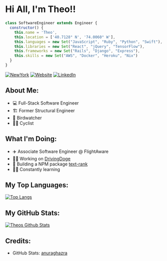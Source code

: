 <h1 style='margin-bottom:20px'> Hi All, I'm Theo!! </h1>

```js
class SoftwareEngineer extends Engineer {
  constructor() {
    this.name = 'Theo',
    this.location = ['40.7128° N', '74.0060° W'],
    this.languages = new Set("JavaScript", "Ruby", "Python", "Swift"),
    this.libraries = new Set("React", "jQuery", "TensorFlow"),
    this.frameworks = new Set("Rails", "Django", "Express"),
    this.skills = new Set("AWS", "Docker", "Heroku", "Nix")
  }
}
```


  [![NewYork](https://img.shields.io/badge/theo%20%40-New%20York-red?style=for-the-badge)][NewYorkURL]
  [![Website](https://img.shields.io/badge/theo%20%40-mantz.nyc-blue?style=for-the-badge)](https://mantz.nyc/)
  [![LinkedIn](https://img.shields.io/badge/theo%20%40-linkedin-green?style=for-the-badge)](https://www.linkedin.com/in/theo-mantz/)

## About Me:
* 💻 Full-Stack Software Engineer
* 🏗 Former Structural Engineer
* 🦅 Birdwatcher
* 🚵‍♂️ Cyclist
  
## What I'm Doing:
* ✈️ Associate Software Engineer @ FlightAware
* 👨‍💻 Working on [DrivingDoge](https://github.com/theomantz/DrivingDoge)
* 🔨 Building a NPM package [text-rank](https://github.com/theomantz/text-rank)
* 👨‍🎓 Constantly learning

## My Top Languages:
[![Top Langs](https://github-readme-stats.vercel.app/api/top-langs/?username=theomantz&langs_count=8&layout=compact&hide=html,css,scss,coffeescript)](https://github.com/theomantz)

## My GitHub Stats:
[![Theos Github Stats](https://github-readme-stats.vercel.app/api?username=theomantz)](https://github.com/theomantz)

## Credits:
* GitHub Stats: [anuraghazra](https://github.com/anuraghazra/github-readme-stats)

<!-- Badge URLs -->
[NewYorkURL]: https://www.google.com/maps/place/New+York,+NY/@40.7076183,-74.0611341,12.03z/data=!4m5!3m4!1s0x89c24fa5d33f083b:0xc80b8f06e177fe62!8m2!3d40.7127753!4d-74.0059728

